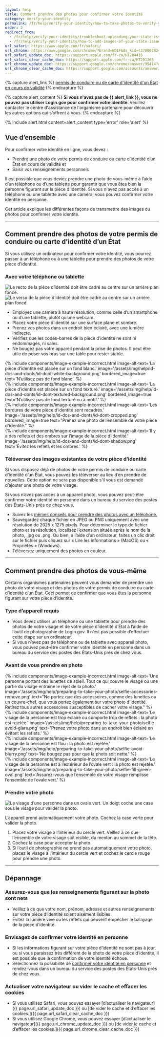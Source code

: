 ```yaml
---
layout: help
title: Comment prendre des photos pour confirmer votre identité
category: verify-your-identity
permalink: /fr/help/verify-your-identity/how-to-take-photos-to-verify-your-identity/
order: 3
redirect_from:
  - /fr/help/verify-your-identity/troubleshoot-uploading-your-state-issued-id/
  - /fr/help/verify-your-identity/how-to-add-images-of-your-state-issued-id/
url_safari: https://www.apple.com/fr/safari/
url_chrome: https://www.google.com/chrome/?brand=WDIF&ds_kid=43700078347700321&gad_source=1&gclid=CjwKCAjww_iwBhApEiwAuG6ccAvZWVPqrBawjLCJp6uWvrMplezDwWVR7AnWXZhu-4He4V3oXJBOrRoCtTwQAvD_BwE&gclsrc=aw.ds&hl=fr
url_safari_update_doc: https://support.apple.com/fr-ca/HT204416
url_safari_clear_cache_doc: https://support.apple.com/fr-ca/HT201265
url_chrome_update_doc: https://support.google.com/chrome/answer/95414?co=GENIE.Platform%3DDesktop&hl=fr-CA
url_chrome_clear_cache_doc: https://support.google.com/accounts/answer/32050?co=GENIE.Platform%3DDesktop&hl=fr
---
```


{% capture alert_link %}
  <a href="/fr/help/verify-your-identity/accepted-identification-documents/" class="usa-link">permis de conduire ou de carte d'identité d'un État en cours de validité</a>
{% endcapture %}

{% capture alert_content %}
  <strong>
   Si vous n'avez pas de {{ alert_link }}, vous ne pouvez pas utiliser Login.gov pour confirmer votre identité.
  </strong>
  Veuillez contacter le centre d'assistance de l'organisme partenaire pour découvrir les autres options qui s’offrent à vous.
{% endcapture %}

{%
  include alert.html
  content=alert_content
  type='error'
  role='alert'
%}

## Vue d’ensemble


Pour confirmer votre identité en ligne, vous devez :

*  Prendre une photo de votre permis de conduire ou carte d’identité d’un État en cours de validité et
* Saisir vos renseignements personnels

Il est possible que vous deviez prendre une photo de vous-même à l’aide d’un téléphone ou d’une tablette pour garantir que vous êtes bien la personne figurant sur la pièce d'identité. Si vous n'avez pas accès à un téléphone ou une tablette avec une caméra, vous pouvez confirmer votre identité en personne.

Cet article explique les différentes façons de transmettre des images ou photos pour confirmer votre identité.

---

## Comment prendre des photos de votre permis de conduire ou carte d’identité d’un État

Si vous utilisez un ordinateur pour confirmer votre identité, vous pourrez passer à un téléphone ou à une tablette pour prendre des photos de votre pièce d'identité.

### Avec votre téléphone ou tablette

<div class="grid-row grid-gap margin-bottom-2">
  <div class="tablet:grid-col">
    <img alt="Le recto de la pièce d’identité doit être cadré au centre sur un arrière plan foncé." src="{{ site.baseurl }}/assets/img/help/id-dos-and-donts/id-do-front.png" />
  </div>
  <div class="tablet:grid-col">
    <img alt="Le verso de la pièce d’identité doit être cadré au centre sur un arrière plan foncé." src="{{ site.baseurl }}/assets/img/help/id-dos-and-donts/id-do-back.png" />
  </div>
</div>

* Employez une caméra à haute résolution, comme celle d’un smartphone ou d’une tablette, plutôt qu’une webcam.
* Placez votre pièce d’identité sur une surface plane et sombre.
* Prenez vos photos dans un endroit bien éclairé, avec une lumière indirecte.
* Vérifiez que les codes-barres de la pièce d’identité ne sont ni endommagés, ni sales.
* Ne bougez pas votre appareil pendant la prise de photos. Il peut être utile de poser vos bras sur une table pour rester stable.

<div class="grid-row grid-gap">
  <div class="tablet:grid-col">
    {%
      include components/image-example-incorrect.html
      image-alt-text='La pièce d’identité est placée sur un fond blanc.'
      image='/assets/img/help/id-dos-and-donts/id-dont-white-background.png'
      bordered_image=true
      text='N’utilisez pas de fond blanc.'
    %}
  </div>
  <div class="tablet:grid-col">
    {%
      include components/image-example-incorrect.html
      image-alt-text='La pièce d’identité est placée sur un fond texturé.'
      image='/assets/img/help/id-dos-and-donts/id-dont-textured-background.png'
      bordered_image=true
      text='N’utilisez pas de fond texturé ou à motif.'
    %}
  </div>
</div>
<div class="grid-row grid-gap">
  <div class="tablet:grid-col">
    {%
      include components/image-example-incorrect.html
      image-alt-text='Les bordures de votre pièce d’identité sont recadrés.'
      image='/assets/img/help/id-dos-and-donts/id-dont-cropped.png'
      bordered_image=true
      text="Prenez une photo de l’ensemble de votre pièce d'identité."
    %}
  </div>
  <div class="tablet:grid-col">
    {%
      include components/image-example-incorrect.html
      image-alt-text='Il y a des reflets et des ombres sur l’image de la pièce d’identité.'
      image='/assets/img/help/id-dos-and-donts/id-dont-shadow.png'
      text='Évitez les reflets et les ombres.'
    %}
  </div>
</div>

### Téléverser des images existantes de votre pièce d’identité 

Si vous disposez déjà de photos de votre permis de conduire ou carte d’identité d’un État, vous pouvez les téléverser au lieu d’en prendre de nouvelles. Cette option ne sera pas disponible s’il vous est demandé d’ajouter une photo de votre visage.

Si vous n’avez pas accès à un appareil photo, vous pouvez peut-être confirmer votre identité en personne dans un bureau du service des postes des États-Unis près de chez vous.

* Suivez les [mêmes conseils pour prendre des photos avec un téléphone.](#avec-votre-téléphone-ou-tablette)
* Sauvegardez chaque fichier en JPEG ou PNG uniquement avec une résolution de 2025 x 1275 pixels. Pour déterminer le type de fichier photo et sa résolution, localisez l’extension située après le nom de la photo, .jpg ou .png. Ou bien, à l’aide d’un ordinateur, faites un clic droit sur le fichier puis cliquez sur « Lire les informations » (MacOS) ou « Propriétés » (Windows).
* Téléversez uniquement des photos en couleur.

---

## Comment prendre des photos de vous-même

Certains organismes partenaires peuvent vous demander de prendre une photo de votre visage et des photos de votre permis de conduire ou carte d’identité d’un État. Ceci permet de confirmer que vous êtes la personne figurant sur votre pièce d’identité.

### Type d’appareil requis


* Vous devez utiliser un téléphone ou une tablette pour prendre des photos de votre visage et de votre pièce d’identité d’État à l’aide de l’outil de photographie de Login.gov. Il n’est pas possible d’effectuer cette étape sur un ordinateur.
* Si vous n’avez pas de téléphone ou de tablette avec appareil photo, vous pouvez peut-être confirmer votre identité en personne dans un bureau du service des postes des États-Unis près de chez vous.

### Avant de vous prendre en photo

<div class="grid-row grid-gap">
  <div class="tablet:grid-col">
    {%
      include components/image-example-incorrect.html
      image-alt-text='Une personne portant des lunettes de soleil. Tout ce qui couvre le visage ou une partie du visage entraîne le rejet de la photo.'
      image='/assets/img/help/preparing-to-take-your-photo/selfie-accessories-remove.png'
      text="Ne portez que des accessoires, comme des lunettes ou un couvre-chef, que vous portez également sur votre photo d'identité. Retirez tous autres accessoires susceptibles de cacher votre visage."
    %}
  </div>
  <div class="tablet:grid-col">
    {%
      include components/image-example-incorrect.html
      image-alt-text='Le visage de la personne est trop éclairé ou comporte trop de reflets : la photo est rejetée.'
      image='/assets/img/help/preparing-to-take-your-photo/selfie-avoid-glare.png'
      text='Prenez votre photo dans un endroit bien éclairé en évitant les reflets.'
    %}
  </div>
</div>
<div class="grid-row grid-gap">
  <div class="tablet:grid-col">
    {%
      include components/image-example-incorrect.html
      image-alt-text='Le visage de la personne est flou : la photo est rejetée.'
      image='/assets/img/help/preparing-to-take-your-photo/selfie-avoid-blurry.png'
      text='Ne bougez pas pour que la photo soit nette.'
    %}
  </div>
  <div class="tablet:grid-col">
    {%
      include components/image-example-incorrect.html
      image-alt-text='Le visage de la personne est à l’extérieur de l’ovale vert : la photo est rejetée.'
      image='/assets/img/help/preparing-to-take-your-photo/selfie-fill-green-oval.png'
      text='Assurez-vous que l’ensemble de votre visage remplisse l’ensemble de l’ovale vert.'
    %}
  </div>
</div>

### Prendre votre photo

<div class="grid-row grid-gap margin-bottom-2">
  <div class="tablet:grid-col">
    <img alt="Le visage d’une personne dans un ovale vert. Un doigt coche une case sous le visage pour valider la photo." src="{{ site.baseurl }}/assets/img/help/preparing-to-take-your-photo/selfie-do-checkmark.png" />
  </div>
</div>

L’appareil prend automatiquement votre photo. Cochez la case verte pour valider la photo.

1. Placez votre visage à l’intérieur du cercle vert. Veillez à ce que l’ensemble de votre visage soit visible, du menton au sommet de la tête.
2. Cochez la case pour accepter la photo.
3. Si l’outil de photographie ne prend pas automatiquement votre photo, placez le visage à l’intérieur du cercle vert et cochez le cercle rouge pour prendre une photo.

---

## Dépannage

### Assurez-vous que les renseignements figurant sur la photo sont nets
* Veillez à ce que votre nom, prénom, adresse et autres renseignements sur votre pièce d’identité soient aisément lisibles.
* Évitez la lumière vive ou les reflets qui peuvent empêcher le balayage de la pièce d’identité.

### Envisagez de confirmer votre identité en personne
* Si les informations figurant sur votre pièce d’identité ne sont pas à jour, ou si vous paraissez très différent de la photo de votre pièce d’identité, il est possible que la confirmation de votre identité échoue.
* Sélectionnez la possibilité de [confirmer votre identité en personne](/fr/help/verify-your-identity/verify-your-identity-in-person/) et rendez-vous dans un bureau du service des postes des États-Unis près de chez vous.


### Actualiser votre navigateur ou vider le cache et effacer les cookies
* Si vous utilisez Safari, vous pouvez essayer [d’actualiser le navigateur]({{ page.url_safari_update_doc }}) ou [de vider le cache et d’effacer les cookies.]({{ page.url_safari_clear_cache_doc }})
* Si vous utilisez Google Chrome, vous pouvez essayer [d’actualiser le navigateur]({{ page.url_chrome_update_doc }}) ou [de vider le cache et d’effacer les cookies.]({{ page.url_chrome_clear_cache_doc }})
